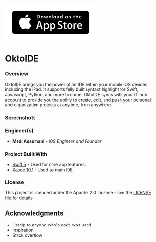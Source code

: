 <a href="" rel="some text">![Foo](https://raw.githubusercontent.com/GitHawkApp/GitHawk/master/images/app-store-badge.png)</a>
# OktoIDE

### Overview

OktoIDE brings you the power of an IDE within your mobile iOS devices including the iPad. It supports fully built syntaxt highlight for Swift, Javascript, Python, and more to come. OktoIDE syncs with your Github account to provide you the ability to create, edit, and push your personal and organization projects at anytime, from anywhere.

### Screenshots


### Engineer(s)

* **Medi Assumani** - *iOS Engineer and Founder*

### Project Built With

* [Swift 5](https://developer.apple.com/swift/) - Used for core app features.
* [Xcode 10.1](https://developer.apple.com/xcode/) - Used as main IDE.

### License

This project is licenced under the Apache 2.0 License - see the <a href="https://github.com/MediBoss/OktoIDE/blob/master/LICENSE">LICENSE</a> file for details

## Acknowledgments

* Hat tip to anyone who's code was used
* Inspiration
* Stack overflow

